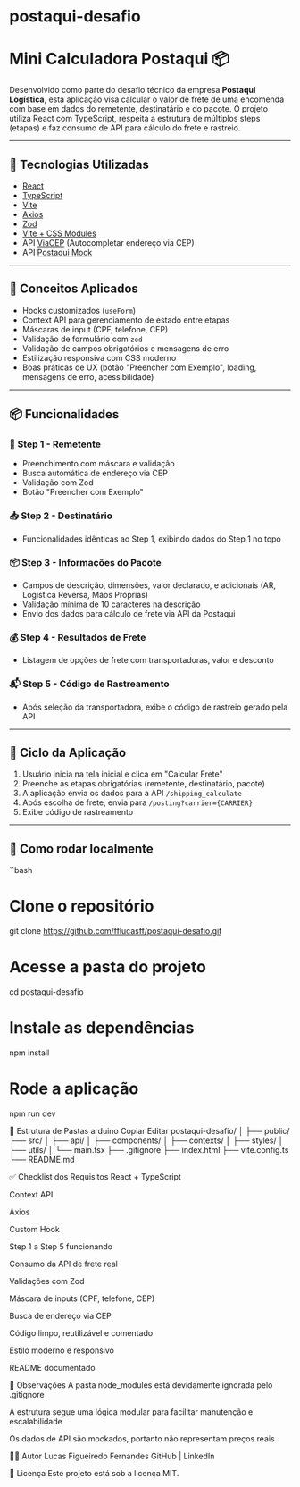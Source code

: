 # postaqui-desafio
# Mini Calculadora Postaqui 📦

Desenvolvido como parte do desafio técnico da empresa **Postaqui Logística**, esta aplicação visa calcular o valor de frete de uma encomenda com base em dados do remetente, destinatário e do pacote. O projeto utiliza React com TypeScript, respeita a estrutura de múltiplos steps (etapas) e faz consumo de API para cálculo do frete e rastreio.

---

## 🚀 Tecnologias Utilizadas

- [React](https://reactjs.org/)
- [TypeScript](https://www.typescriptlang.org/)
- [Vite](https://vitejs.dev/)
- [Axios](https://axios-http.com/)
- [Zod](https://zod.dev/)
- [Vite + CSS Modules](https://vitejs.dev/guide/features.html)
- API [ViaCEP](https://viacep.com.br) (Autocompletar endereço via CEP)
- API [Postaqui Mock](https://f29faec4-6487-4b60-882f-383b4054cc32.mock.pstmn.io)

---

## 🧠 Conceitos Aplicados

- Hooks customizados (`useForm`)
- Context API para gerenciamento de estado entre etapas
- Máscaras de input (CPF, telefone, CEP)
- Validação de formulário com `zod`
- Validação de campos obrigatórios e mensagens de erro
- Estilização responsiva com CSS moderno
- Boas práticas de UX (botão "Preencher com Exemplo", loading, mensagens de erro, acessibilidade)

---

## 📦 Funcionalidades

### 📝 Step 1 - Remetente
- Preenchimento com máscara e validação
- Busca automática de endereço via CEP
- Validação com Zod
- Botão "Preencher com Exemplo"

### 📥 Step 2 - Destinatário
- Funcionalidades idênticas ao Step 1, exibindo dados do Step 1 no topo

### 📦 Step 3 - Informações do Pacote
- Campos de descrição, dimensões, valor declarado, e adicionais (AR, Logística Reversa, Mãos Próprias)
- Validação mínima de 10 caracteres na descrição
- Envio dos dados para cálculo de frete via API da Postaqui

### 💰 Step 4 - Resultados de Frete
- Listagem de opções de frete com transportadoras, valor e desconto

### 📬 Step 5 - Código de Rastreamento
- Após seleção da transportadora, exibe o código de rastreio gerado pela API

---

## 🔄 Ciclo da Aplicação

1. Usuário inicia na tela inicial e clica em "Calcular Frete"
2. Preenche as etapas obrigatórias (remetente, destinatário, pacote)
3. A aplicação envia os dados para a API `/shipping_calculate`
4. Após escolha de frete, envia para `/posting?carrier={CARRIER}`
5. Exibe código de rastreamento

---

## 📁 Como rodar localmente

``bash
# Clone o repositório
git clone https://github.com/fflucasff/postaqui-desafio.git

# Acesse a pasta do projeto
cd postaqui-desafio

# Instale as dependências
npm install

# Rode a aplicação
npm run dev

📂 Estrutura de Pastas
arduino
Copiar
Editar
postaqui-desafio/
│
├── public/
├── src/
│   ├── api/
│   ├── components/
│   ├── contexts/
│   ├── styles/
│   ├── utils/
│   └── main.tsx
├── .gitignore
├── index.html
├── vite.config.ts
└── README.md

✅ Checklist dos Requisitos
 React + TypeScript

 Context API

 Axios

 Custom Hook

 Step 1 a Step 5 funcionando

 Consumo da API de frete real

 Validações com Zod

 Máscara de inputs (CPF, telefone, CEP)

 Busca de endereço via CEP

 Código limpo, reutilizável e comentado

 Estilo moderno e responsivo

 README documentado

📌 Observações
A pasta node_modules está devidamente ignorada pelo .gitignore

A estrutura segue uma lógica modular para facilitar manutenção e escalabilidade

Os dados de API são mockados, portanto não representam preços reais

👨‍💻 Autor
Lucas Figueiredo Fernandes
GitHub | LinkedIn

📝 Licença
Este projeto está sob a licença MIT.
